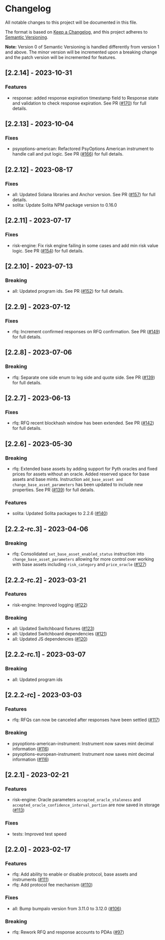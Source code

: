 # Changelog

All notable changes to this project will be documented in this file.

The format is based on [Keep a Changelog](https://keepachangelog.com/en/1.0.0/),
and this project adheres to [Semantic Versioning](https://semver.org/spec/v2.0.0.html).

**Note:** Version 0 of Semantic Versioning is handled differently from version 1 and above.
The minor version will be incremented upon a breaking change and the patch version will be incremented for features.

## [2.2.14] - 2023-10-31

### Features

- response: added response expiration timestamp field to Response state and validation to check response expiration. See PR ([#170](https://github.com/convergence-rfq/convergence-program-library/pull/170)) for full details.

## [2.2.13] - 2023-10-04

### Fixes

- psyoptions-american: Refactored PsyOptions American instrument to handle call and put logic. See PR ([#166](https://github.com/convergence-rfq/convergence-program-library/pull/166)) for full details.
    
## [2.2.12] - 2023-08-17

### Fixes

- all: Updated Solana libraries and Anchor version. See PR ([#157](https://github.com/convergence-rfq/convergence-program-library/pull/157)) for full details.
- solita: Update Solita NPM package version to 0.16.0

## [2.2.11] - 2023-07-17

### Fixes

- risk-engine: Fix risk engine failing in some cases and add min risk value logic. See PR ([#154](https://github.com/convergence-rfq/convergence-program-library/pull/154)) for full details.

## [2.2.10] - 2023-07-13

### Breaking

- all: Updated program ids. See PR ([#152](https://github.com/convergence-rfq/convergence-program-library/pull/152)) for full details.

## [2.2.9] - 2023-07-12

### Fixes

- rfq: Increment confirmed responses on RFQ confirmation. See PR ([#149](https://github.com/convergence-rfq/convergence-program-library/pull/149)) for full details.

## [2.2.8] - 2023-07-06

### Breaking

- rfq: Separate one side enum to leg side and quote side. See PR ([#139](https://github.com/convergence-rfq/convergence-program-library/pull/146)) for full details.

## [2.2.7] - 2023-06-13

### Fixes

- rfq: RFQ recent blockhash window has been extended. See PR ([#142](https://github.com/convergence-rfq/convergence-program-library/pull/142)) for full details.

## [2.2.6] - 2023-05-30

### Breaking

- rfq: Extended base assets by adding support for Pyth oracles and fixed prices for assets without an oracle. Added reserved space for base assets and base mints. Instruction `add_base_asset and change_base_asset_parameters` has been updated to include new properties. See PR ([#139](https://github.com/convergence-rfq/convergence-program-library/pull/139)) for full details.

### Features

- solita: Updated Solita packages to 2.2.6 ([#140](https://github.com/convergence-rfq/convergence-program-library/pull/140))

## [2.2.2-rc.3] - 2023-04-06

### Breaking

- rfq: Consolidated `set_base_asset_enabled_status` instruction into `change_base_asset_parameters` allowing for more control over working with base assets including `risk_category` and `price_oracle` ([#127](https://github.com/convergence-rfq/convergence-program-library/pull/127))

## [2.2.2-rc.2] - 2023-03-21

### Features

- risk-engine: Improved logging ([#122](https://github.com/convergence-rfq/convergence-program-library/pull/122))

### Breaking

- all: Updated Switchboard fixtures ([#123](https://github.com/convergence-rfq/convergence-program-library/pull/123))
- all: Updated Switchboard dependencies ([#121](https://github.com/convergence-rfq/convergence-program-library/pull/121))
- all: Updated JS dependencies ([#120](https://github.com/convergence-rfq/convergence-program-library/pull/120))

## [2.2.2-rc.1] - 2023-03-07

### Breaking

- all: Updated program ids

## [2.2.2-rc] - 2023-03-03

### Features

- rfq: RFQs can now be canceled after responses have been settled ([#117](https://github.com/convergence-rfq/convergence-program-library/pull/117))

### Breaking

- psyoptions-american-instrument: Instrument now saves mint decimal information ([#116](https://github.com/convergence-rfq/convergence-program-library/pull/116))
- psyoptions-european-instrument: Instrument now saves mint decimal information ([#116](https://github.com/convergence-rfq/convergence-program-library/pull/116))

## [2.2.1] - 2023-02-21

### Features

- risk-engine: Oracle parameters `accepted_oracle_staleness` and `accepted_oracle_confidence_interval_portion` are now saved in storage ([#113](https://github.com/convergence-rfq/convergence-program-library/pull/113))

### Fixes

- tests: Improved test speed

## [2.2.0] - 2023-02-17

### Features

- rfq: Add ability to enable or disable protocol, base assets and instruments ([#111](https://github.com/convergence-rfq/convergence-program-library/pull/111))
- rfq: Add protocol fee mechanism ([#110](https://github.com/convergence-rfq/convergence-program-library/pull/110))

### Fixes

- all: Bump bumpalo version from 3.11.0 to 3.12.0 ([#106](https://github.com/convergence-rfq/convergence-program-library/pull/106))

### Breaking

- rfq: Rework RFQ and response accounts to PDAs ([#97](https://github.com/convergence-rfq/convergence-program-library/pull/97))
